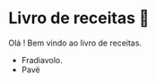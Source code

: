 # Livro de receitas :shallow_pan_of_food:

Olá ! Bem vindo ao livro de receitas. 

- Fradiavolo.
- Pavë
